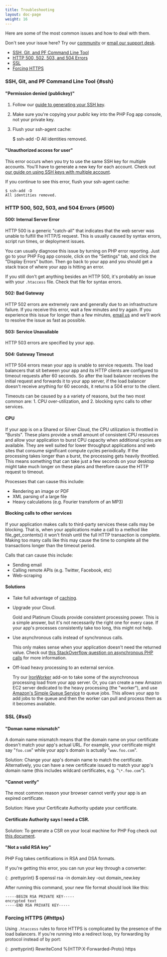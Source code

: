 ```yaml
---
title: Troubleshooting
layout: doc-page
weight: 16
---
```


Here are some of the most common issues and how to deal with them. 

Don't see your issue here? Try our [community](http://community.phpfog.com/) or [email our support desk](mailto:support@appfog.com).

* [SSH, Git, and PF Command Line Tool](#ssh)
* [HTTP 500, 502, 503, and 504 Errors](#500)
* [SSL](#ssl)
* [Forcing HTTPS](#https)

### SSH, Git, and PF Command Line Tool {#ssh}

#### "Permission denied (publickey)"

1. Follow our [guide to generating your SSH key](/getting-started/ssh).
2. Make sure you're copying your *public* key into the PHP Fog app console, not your private key. 
3. Flush your ssh-agent cache:

    $ ssh-add -D
	All identities removed.

#### "Unauthorized access for user"

This error occurs when you try to use the same SSH key for multiple accounts. You'll have to generate a new key for each account. Check out [our guide on using SSH keys with multiple account](/getting-started/ssh#multiple).

If you continue to see this error, flush your ssh-agent cache:

    $ ssh-add -D
	All identities removed.

### HTTP 500, 502, 503, and 504 Errors {#500}

#### 500: Internal Server Error

HTTP 500 is a generic "catch-all" that indicates that the web server was unable to fulfill the HTTP/S request. This is usually caused by syntax errors, script run times, or deployment issues. 

You can usually diagnose this issue by turning on PHP error reporting. Just go to your PHP Fog app console, click on the "Settings" tab, and click the "Display Errors" button. Then go back to your app and you should get a stack trace of where your app is hitting an error. 

If you still don't get anything besides an HTTP 500, it's probably an issue with your `.htaccess` file. Check that file for syntax errors. 

#### 502: Bad Gateway

HTTP 502 errors are extremely rare and generally due to an infrastructure failure. If you receive this error, wait a few minutes and try again. If you experience this issue for longer than a few minutes, [email us](mailto:support@appfog.com) and we'll work to resolve the issue as fast as possible.

#### 503: Service Unavailable

HTTP 503 errors are specified by your app.

#### 504: Gateway Timeout

HTTP 504 errors mean your app is unable to service requests. The load balancers that sit between your app and its HTTP clients are configured to timeout requests after 60 seconds. So after the load balancer receives the initial request and forwards it to your app server, if the load balancer doesn't receive anything for 60 seconds, it returns a 504 error to the client.

Timeouts can be caused by a a variety of reasons, but the two most common are: 1. CPU over-utilization, and 2. blocking sync calls to other services. 

#### CPU

If your app is on a Shared or Silver Cloud, the CPU utilization is throttled in "Bursts". These plans provide a small amount of consistent CPU resources and allow your application to burst CPU capacity when additional cycles are available. They are well suited for lower throughput applications and web sites that consume significant compute cycles periodically. If the processing takes longer than a burst, the processing gets heavily throttled. This means something that can take just a few seconds on your desktop might take much longer on these plans and therefore cause the HTTP request to timeout.

Processes that can cause this include: 

* Rendering an image or PDF
* XML parsing of a large file
* Heavy calculations (e.g. Fourier transform of an MP3)

#### Blocking calls to other services

If your application makes calls to third-party services these calls may be blocking. That is, when your applications make a call to a method like file_get_contents() it won't finish until the full HTTP transaction is complete. Making too many calls like this may cause the time to complete all the transactions longer than the timeout period.

Calls that can cause this include:

* Sending email
* Calling remote APIs (e.g. Twitter, Facebook, etc)
* Web-scraping

#### Solutions

* Take full advantage of [caching](/best-practices/caching).

* Upgrade your Cloud. 

    Gold and Platinum Clouds provide consistent processing power. This is a simple answer, but it's not necessarily the right one for every case. If your app's processes consistently take too long, this might not help. 

* Use asynchronous calls instead of synchronous calls. 

    This only makes sense when your application doesn't need the returned value. Check out [this StackOverflow question on asynchronous PHP calls](http://stackoverflow.com/questions/124462/asynchronous-php-calls) for more information.

* Off-load heavy processing to an external service. 

    Try our [IronWorker](http://phpfog.com/addons) add-on to take some of the asynchronous processing load from your app server. Or, you can create a new Amazon EC2 server dedicated to the heavy processing (the "worker"), and use [Amazon's Simple Queue Service](http://aws.amazon.com/sqs/) to queue jobs. This allows your app to add jobs to the queue and then the worker can pull and process them as it becomes available. 

### SSL {#ssl}

#### "Doman name mismatch"

A domain name mismatch means that the domain name on your certificate doesn't match your app's actual URL. For example, your certificate might say "`foo.com`" while your app's domain is actually "`www.foo.com`".

Solution: Change your app's domain name to match the certificate. Alternatively, you can have a new certificate issued to match your app's domain name (this includes wildcard certificates, e.g. "`\*.foo.com`").

#### "Cannot verify"

The most common reason your browser cannot verify your app is an expired certificate. 

Solution: Have your Certificate Authority update your certificate.

#### Certificate Authority says I need a CSR.

Solution: To generate a CSR on your local machine for PHP Fog check out [this document](http://www.globalsign.com/support/csr/serversign_apache.php).

#### "Not a valid RSA key"

PHP Fog takes certifications in RSA and DSA formats.

If you're getting this error, you can run your key through a converter:

{: .prettyprint}
    $ openssl rsa -in domain.key -out domain_new.key

After running this command, your new file format should look like this: 

    -----BEGIN RSA PRIVATE KEY----- 
    encrypted text 
    -----END RSA PRIVATE KEY-----

### Forcing HTTPS {#https}

Using `.htaccess` rules to force HTTPS is complicated by the presence of the load balancers. If you're running into a redirect loop, try forwarding by protocol instead of by port:

{: .prettyprint}
    RewriteCond %{HTTP:X-Forwarded-Proto} https
